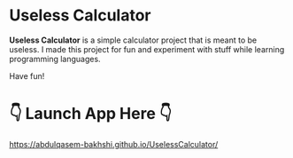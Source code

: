 # Useless Calculator

**Useless Calculator** is a simple calculator project that is meant to be useless. I made this project for fun and experiment with stuff while learning programming languages.

Have fun!

# 👇 Launch App Here 👇
https://abdulqasem-bakhshi.github.io/UselessCalculator/
